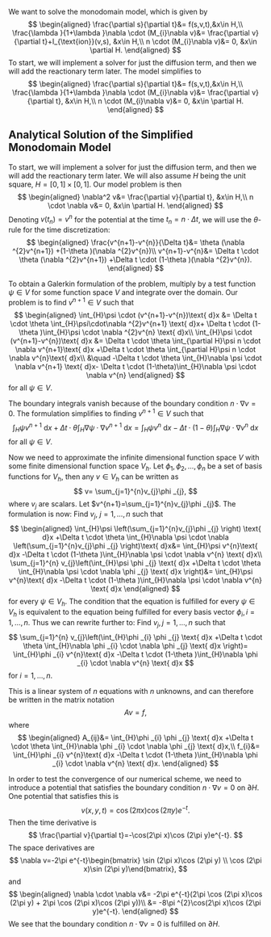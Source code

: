 We want to solve the monodomain model, which is given by
$$
\begin{aligned}
\frac{\partial s}{\partial t}&= f(s,v,t),&x\in H,\\
\frac{\lambda }{1+\lambda }\nabla \cdot (M_{i}\nabla v)&= \frac{\partial v}{\partial t}+I_{\text{ion}}(v,s), &x\in H,\\
n \cdot (M_{i}\nabla v)&= 0, &x\in \partial H.
\end{aligned}
$$
To start, we will implement a solver for just the diffusion term, and then we will add the reactionary term later. The model simplifies to 
$$
\begin{aligned}
\frac{\partial s}{\partial t}&= f(s,v,t),&x\in H,\\
\frac{\lambda }{1+\lambda }\nabla \cdot (M_{i}\nabla v)&= \frac{\partial v}{\partial t}, &x\in H,\\
n \cdot (M_{i}\nabla v)&= 0, &x\in \partial H.
\end{aligned}
$$
## Analytical Solution of the Simplified Monodomain Model
To start, we will implement a solver for just the diffusion term, and then we will add the reactionary term later. We will also assume $H$ being the unit square, $H=[0,1]\times[0,1]$. Our model problem is then
$$
\begin{aligned}
\nabla^2 v&= \frac{\partial v}{\partial t}, &x\in H,\\
n \cdot \nabla v&= 0, &x\in \partial H.
\end{aligned}
$$
Denoting $v(t_{n})=v^{n}$ for the potential at the time $t_{n}=n \cdot \Delta t$, we will use the $\theta$-rule for the time discretization:
$$
\begin{aligned}
\frac{v^{n+1}-v^{n}}{\Delta t}&=  \theta (\nabla ^{2}v^{n+1}) +(1-\theta )(\nabla ^{2}v^{n})\\
v^{n+1}-v^{n}&=  \Delta t \cdot \theta (\nabla ^{2}v^{n+1}) +\Delta t \cdot (1-\theta )(\nabla ^{2}v^{n}).
\end{aligned}
$$

To obtain a Galerkin formulation of the problem, multiply by a test function $\psi \in V$ for some function space $V$ and integrate over the domain. Our problem is to find $v^{n+1}\in V$ such that
$$
\begin{aligned}
\int_{H}\psi \cdot (v^{n+1}-v^{n})\text{ d}x &=  \Delta t \cdot \theta \int_{H}\psi\cdot\nabla ^{2}v^{n+1} \text{ d}x+ \Delta t \cdot (1-\theta )\int_{H}\psi \cdot \nabla ^{2}v^{n} \text{ d}x\\
\int_{H}\psi \cdot (v^{n+1}-v^{n})\text{ d}x &= \Delta t \cdot \theta \int_{\partial H}\psi n \cdot \nabla v^{n+1}\text{ d}x +\Delta t \cdot \theta \int_{\partial H}\psi n \cdot \nabla v^{n}\text{ d}x\\
&\quad -\Delta t \cdot \theta \int_{H}\nabla \psi \cdot \nabla v^{n+1} \text{ d}x- \Delta t \cdot (1-\theta)\int_{H}\nabla \psi \cdot \nabla v^{n}
\end{aligned}
$$
for all $\psi \in V$.

The boundary integrals vanish because of the boundary condition $n \cdot \nabla v=0$. The formulation simplifies to finding $v^{n+1}\in V$ such that
$$
\int_{H}\psi v^{n+1} \text{ d}x +\Delta t \cdot \theta \int_{H}\nabla \psi \cdot \nabla v^{n+1}\text{ d}x=\int_{H}\psi v^{n}\text{ d}x -\Delta t \cdot (1-\theta )\int_{H}\nabla \psi \cdot \nabla v^{n} \text{ d}x
$$
for all $\psi \in V$.

Now we need to approximate the infinite dimensional function space $V$ with some finite dimensional function space $V_{h}$. Let $\phi _{1}, \phi _{2},\dots,\phi _{n}$ be a set of basis functions for $V_{h}$, then any $v\in V_{h}$ can be written as
$$
v= \sum_{j=1}^{n}v_{j}\phi _{j},
$$
where $v_{j}$ are scalars. Let $v^{n+1}=\sum_{j=1}^{n}v_{j}\phi _{j}$. The formulation is now:
Find $v_{j}$, $j=1,\dots,n$ such that
$$
\begin{aligned}
\int_{H}\psi \left(\sum_{j=1}^{n}v_{j}\phi _{j} \right) \text{ d}x +\Delta t \cdot \theta \int_{H}\nabla \psi \cdot \nabla \left(\sum_{j=1}^{n}v_{j}\phi _{j} \right)\text{ d}x&= \int_{H}\psi v^{n}\text{ d}x -\Delta t \cdot (1-\theta )\int_{H}\nabla \psi \cdot \nabla v^{n} \text{ d}x\\
\sum_{j=1}^{n} v_{j}\left(\int_{H}\psi \phi _{j} \text{ d}x +\Delta t \cdot \theta \int_{H}\nabla \psi \cdot \nabla \phi _{j} \text{ d}x \right)&= \int_{H}\psi v^{n}\text{ d}x -\Delta t \cdot (1-\theta )\int_{H}\nabla \psi \cdot \nabla v^{n} \text{ d}x
\end{aligned}
$$
for every $\psi \in V_{h}$. The condition that the equation is fulfilled for every $\psi \in V_{h}$ is equivalent to the equation being fulfilled for every basis vector $\phi _{i}, i=1,\dots,n$. Thus we can rewrite further to:
Find $v_{j},j=1,\dots,n$ such that
$$
\sum_{j=1}^{n} v_{j}\left(\int_{H}\phi _{i} \phi _{j} \text{ d}x +\Delta t \cdot \theta \int_{H}\nabla \phi _{i} \cdot \nabla \phi _{j} \text{ d}x \right)= \int_{H}\phi _{i} v^{n}\text{ d}x -\Delta t \cdot (1-\theta )\int_{H}\nabla \phi _{i} \cdot \nabla v^{n} \text{ d}x
$$
for $i=1,\dots,n$. 

This is a linear system of $n$ equations with $n$ unknowns, and can therefore be written in the matrix notation
$$
Av=f,
$$
where
$$
\begin{aligned}
A_{ij}&= \int_{H}\phi _{i} \phi _{j} \text{ d}x +\Delta t \cdot \theta \int_{H}\nabla \phi _{i} \cdot \nabla \phi _{j} \text{ d}x,\\
f_{i}&= \int_{H}\phi _{i} v^{n}\text{ d}x -\Delta t \cdot (1-\theta )\int_{H}\nabla \phi _{i} \cdot \nabla v^{n} \text{ d}x.
\end{aligned}
$$




In order to test the convergence of our numerical scheme, we need to introduce a potential that satisfies the boundary condition $n \cdot \nabla v=0$ on $\partial H$. One potential that satisfies this is
$$
v(x,y,t)= \cos (2\pi x)\cos (2\pi y)e^{-t}.
$$
Then the time derivative is
$$
\frac{\partial v}{\partial t}=-\cos(2\pi x)\cos (2\pi y)e^{-t}.
$$
The space derivatives are
$$
\nabla v=-2\pi e^{-t}\begin{bmatrix} \sin (2\pi x)\cos (2\pi y) \\  \cos (2\pi x)\sin (2\pi y)\end{bmatrix},
$$
and 
$$
\begin{aligned}
\nabla \cdot \nabla v&= -2\pi e^{-t}(2\pi \cos (2\pi x)\cos (2\pi y) + 2\pi \cos (2\pi x)\cos (2\pi y))\\
&= -8\pi ^{2}\cos(2\pi x)\cos (2\pi y)e^{-t}.
\end{aligned}
$$
We see that the boundary condition $n \cdot \nabla v=0$ is fulfilled on $\partial H$.